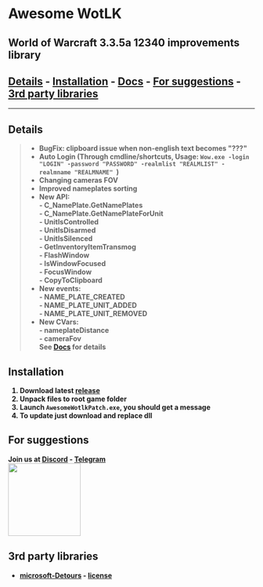 # Awesome WotLK
## World of Warcraft 3.3.5a 12340 improvements library

## <b> [Details](#details) - [Installation](#installation) - [Docs](https://github.com/KhalGH/awesome_wotlk/blob/main/docs/api_reference.md) - [For suggestions](#for-suggestions) - [3rd party libraries](#3rd-party-libraries)

___
## Details
> - BugFix: clipboard issue when non-english text becomes "???"
> - Auto Login (Through cmdline/shortcuts, Usage: `Wow.exe -login "LOGIN" -password "PASSWORD" -realmlist "REALMLIST" -realmname "REALMNAME" `)
> - Changing cameras FOV
> - Improved nameplates sorting
> - New API:<br>
    - C_NamePlate.GetNamePlates<br>
    - C_NamePlate.GetNamePlateForUnit<br>
    - UnitIsControlled<br>
    - UnitIsDisarmed<br>
    - UnitIsSilenced<br>
    - GetInventoryItemTransmog<br>
    - FlashWindow<br>
    - IsWindowFocused<br>
    - FocusWindow<br>
    - CopyToClipboard
> - New events:<br>
    - NAME_PLATE_CREATED<br>
    - NAME_PLATE_UNIT_ADDED<br>
    - NAME_PLATE_UNIT_REMOVED
> - New CVars:<br>
    - nameplateDistance<br>
    - cameraFov<br>
See [Docs](https://github.com/KhalGH/awesome_wotlk/blob/main/docs/api_reference.md) for details

## Installation
1) Download latest [release](https://github.com/KhalGH/awesome_wotlk/releases)
2) Unpack files to root game folder
3) Launch `AwesomeWotlkPatch.exe`, you should get a message
4) To update just download and replace dll

## For suggestions
Join us at [Discord](https://discord.gg/NNnBTK5c8e) - [Telegram](https://t.me/wow_soft)
<br><img src="https://raw.githubusercontent.com/FrostAtom/awesome_wotlk/main/docs/assets/wow_soft.jpg" width="148" height="148">

## 3rd party libraries
- [microsoft-Detours](https://github.com/microsoft/Detours) - [license](https://github.com/microsoft/Detours/blob/6782fe6e6ab11ae34ae66182aa5a73b5fdbcd839/LICENSE.md)
